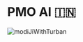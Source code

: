 # PMO AI 🇮🇳
![modiJiWithTurban](https://github.com/Guggu-Gill/PMO_AI/assets/128667568/fdc37c85-2426-438e-b3a7-34ec8ad9a20e)
